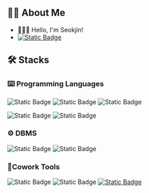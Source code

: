 ## 👋🏽 About Me
- 🙇🏽‍♂️ Hello, I'm Seokjin!
- [![Static Badge](https://img.shields.io/badge/Notion-000000?style=flat&logo=notion&logoColor=white)](https://www.notion.so/bebdedce4fe14a48a8d053565956f529)

## 🛠️ Stacks
### ⌨️ Programming Languages
  ![Static Badge](https://img.shields.io/badge/ABAP-0FAAFF?style=flat&logo=sap&logoColor=white)
  ![Static Badge](https://img.shields.io/badge/Java-%23F80000?logo=Oracle&logoColor=ffffff)
  ![Static Badge](https://img.shields.io/badge/Python-3776AB?style=flat&logo=python&logoColor=white)

  ![Static Badge](https://img.shields.io/badge/Fiori-5C2D91?style=flat&logo=sap&logoColor=white)
  ![Static Badge](https://img.shields.io/badge/JavaScript-F7DF1E?style=flat&logo=JavaScript&logoColor=white) 
### ⚙️ DBMS
  ![Static Badge](https://img.shields.io/badge/PostgreSQL-%234169E1?style=flat&logo=postgresql&logoColor=white)
  ![Static Badge](https://img.shields.io/badge/MySQL-4479A1?style=flat&logo=mysql&logoColor=white)

### 🤝Cowork Tools
  ![Static Badge](https://img.shields.io/badge/GitHub-%23181717?style=flat&logo=github&logoColor=white)
  ![Static Badge](https://img.shields.io/badge/Discord-%235865F2?style=flat&logo=discord&logoColor=white)
  [![Static Badge](https://img.shields.io/badge/Notion-000000?style=flat&logo=notion&logoColor=white)](https://www.notion.so/bebdedce4fe14a48a8d053565956f529)
